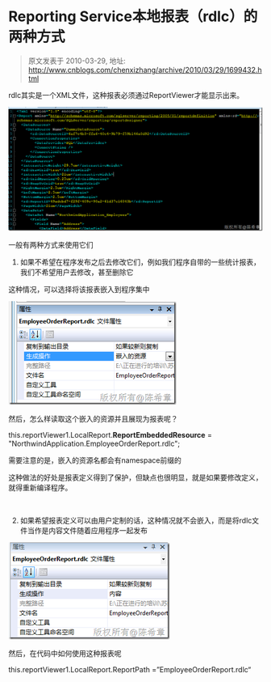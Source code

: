 # Reporting Service本地报表（rdlc）的两种方式 
> 原文发表于 2010-03-29, 地址: http://www.cnblogs.com/chenxizhang/archive/2010/03/29/1699432.html 


rdlc其实是一个XML文件，这种报表必须通过ReportViewer才能显示出来。

 [![image](./images/1699432-image_thumb.png "image")](http://images.cnblogs.com/cnblogs_com/chenxizhang/WindowsLiveWriter/ReportingServicerdlc_A774/image_2.png) 

 一般有两种方式来使用它们

 1. 如果不希望在程序发布之后去修改它们，例如我们程序自带的一些统计报表，我们不希望用户去修改，甚至删除它

 这种情况，可以选择将该报表嵌入到程序集中

 [![image](./images/1699432-image_thumb_1.png "image")](http://images.cnblogs.com/cnblogs_com/chenxizhang/WindowsLiveWriter/ReportingServicerdlc_A774/image_4.png) 

 然后，怎么样读取这个嵌入的资源并且展现为报表呢？

 this.reportViewer1.LocalReport.**ReportEmbeddedResource** = "NorthwindApplication.EmployeeOrderReport.rdlc";

 需要注意的是，嵌入的资源名都会有namespace前缀的

 这种做法的好处是报表定义得到了保护，但缺点也很明显，就是如果要修改定义，就得重新编译程序。

  

 2. 如果希望报表定义可以由用户定制的话，这种情况就不会嵌入，而是将rdlc文件当作是内容文件随着应用程序一起发布

 [![image](./images/1699432-image_thumb_2.png "image")](http://images.cnblogs.com/cnblogs_com/chenxizhang/WindowsLiveWriter/ReportingServicerdlc_A774/image_6.png) 

 然后，在代码中如何使用这种报表呢

 this.reportViewer1.LocalReport.ReportPath =”EmployeeOrderReport.rdlc“

